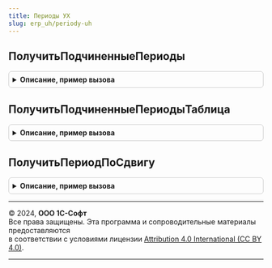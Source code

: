 ```yaml
---
title: Периоды УХ
slug: erp_uh/periody-uh
---
```



## ПолучитьПодчиненныеПериоды
<details style="margin: 1em 0; padding: 0.5em; border: 1px solid #ccc; border-radius: 6px;">

<summary style="font-weight: bold; cursor: pointer;">Описание, пример вызова</summary>

```bsl
// Выполняет запрос к справочнику Периоды для пролучения подчиненных периодов с указанными отборами
//
// Параметры:
//  ПериодНачало  - Дата,Справочник.Периоды - Начало отбора периодов
//  ПериодОкончания  - Дата,Справочник.Периоды - Верхняя граница отбора периодов
//  Периодичность  - Перечисление.Периодичность - Отбор периодов по периодичности
//
// Возвращаемое значение:
//   Массив   - подчиненные периоды
//
Функция ПолучитьПодчиненныеПериоды(ПериодНачало, ПериодОкончания, Периодичность = Неопределено) Экспорт
```

Пример вызова
```bsl
Результат = ПериодыУХ.ПолучитьПодчиненныеПериоды(ПериодНачало, ПериодОкончания, Периодичность);
```
</details>

## ПолучитьПодчиненныеПериодыТаблица
<details style="margin: 1em 0; padding: 0.5em; border: 1px solid #ccc; border-radius: 6px;">

<summary style="font-weight: bold; cursor: pointer;">Описание, пример вызова</summary>

```bsl

Функция ПолучитьПодчиненныеПериодыТаблица(ПериодСценария,ПериодСценарияОкончание) Экспорт
```

Пример вызова
```bsl
Результат = ПериодыУХ.ПолучитьПодчиненныеПериодыТаблица(ПериодСценария, ПериодСценарияОкончание) 
```
</details>

## ПолучитьПериодПоСдвигу
<details style="margin: 1em 0; padding: 0.5em; border: 1px solid #ccc; border-radius: 6px;">

<summary style="font-weight: bold; cursor: pointer;">Описание, пример вызова</summary>

```bsl

Функция ПолучитьПериодПоСдвигу(ДатаНачала, ЗначениеСдвига, Периодичность) Экспорт
```

Пример вызова
```bsl
Результат = ПериодыУХ.ПолучитьПериодПоСдвигу(ДатаНачала, ЗначениеСдвига, Периодичность) 
```
</details>

---

© 2024, **ООО 1С-Софт**  
Все права защищены. Эта программа и сопроводительные материалы предоставляются  
в соответствии с условиями лицензии [Attribution 4.0 International (CC BY 4.0)](https://creativecommons.org/licenses/by/4.0/legalcode).

---
